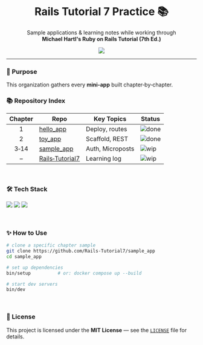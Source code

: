 <div align="center">

<h1>Rails Tutorial 7 Practice 📚</h1>
<p>Sample applications & learning notes while working through<br>
   <strong>Michael Hartl's Ruby on Rails Tutorial (7th Ed.)</strong></p>
<img src="https://img.shields.io/badge/Made%20with-Ruby%20on%20Rails-CC0000?logo=rubyonrails&logoColor=CC0000&labelColor=white" />

</div>

---

### 🚀 Purpose
This organization gathers every **mini‑app** built chapter‑by‑chapter.
<br>

### 📚 Repository Index
| Chapter | Repo | Key Topics | Status |
|:--:|---|---|---|
| 1 | [hello_app](https://github.com/Rails-Tutorial7/hello_app) | Deploy, routes | ![done](https://img.shields.io/badge/-Done-28A745?style=flat&labelColor=28A745&logoColor=white) |
| 2 | [toy_app](https://github.com/Rails-Tutorial7/toy_app) | Scaffold, REST | ![done](https://img.shields.io/badge/-Done-28A745?style=flat&labelColor=28A745&logoColor=white) |
| 3‑14 | [sample_app](https://github.com/Rails-Tutorial7/sample_app) | Auth, Microposts | ![wip](https://img.shields.io/badge/-WIP-FFAA00?style=flat&labelColor=FFAA00&logoColor=white) |
| – | [Rails‑Tutorial7](https://github.com/Rails-Tutorial7/Rails-Tutorial7) | Learning log | ![wip](https://img.shields.io/badge/-WIP-FFAA00?style=flat&labelColor=FFAA00&logoColor=white) |
<br>

### 🛠 Tech Stack
<p>
  <img src="https://img.shields.io/badge/Ruby-3.3-CC342D?style=flat&logo=ruby&logoColor=white&labelColor=CC342D" />
  <img src="https://img.shields.io/badge/Rails-7.1-CC0000?style=flat&logo=rubyonrails&logoColor=white&labelColor=CC0000" />
  <img src="https://img.shields.io/badge/Docker-%20-2496ED?style=flat&logo=docker&logoColor=white&labelColor=2496ED" />
</p>
<br>

### ✨ How to Use
```bash
# clone a specific chapter sample
git clone https://github.com/Rails-Tutorial7/sample_app
cd sample_app

# set up dependencies
bin/setup          # or: docker compose up --build

# start dev servers
bin/dev
```
<br>

### 📝 License
This project is licensed under the **MIT License** — see the [`LICENSE`](https://github.com/Rails-Tutorial7/.github/blob/main/LICENSE) file for details.
